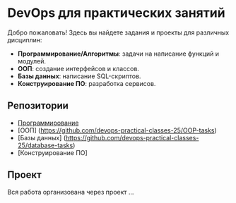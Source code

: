 # DevOps для практических занятий
Добро пожаловать! Здесь вы найдете задания и проекты для различных дисциплин:

- **Программирование/Алгоритмы**: задачи на написание функций и модулей.
- **ООП**: создание интерфейсов и классов.
- **Базы данных**: написание SQL-скриптов.
- **Конструирование ПО**: разработка сервисов.

## Репозитории
- [Программирование](https://github.com/devops-practical-classes-25/algorithms-tasks)
- [ООП] (https://github.com/devops-practical-classes-25/OOP-tasks)
- [Базы данных] (https://github.com/devops-practical-classes-25/database-tasks)
- [Конструирование ПО]

## Проект
Вся работа организована через проект ...
